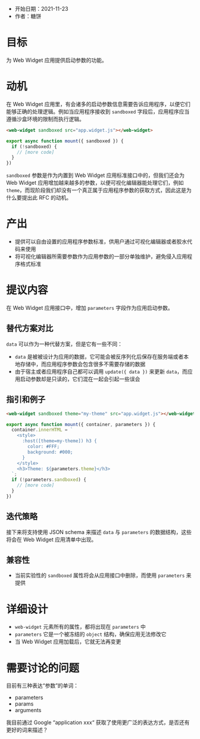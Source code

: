 - 开始日期：2021-11-23
- 作者：糖饼

# 目标

为 Web Widget 应用提供启动参数的功能。

# 动机

在 Web Widget 应用里，有会诸多的启动参数信息需要告诉应用程序，以便它们能够正确的处理逻辑。例如当应用程序接收到 `sandboxed` 字段后，应用程序应当遵循沙盒环境的限制而执行逻辑。

```html
<web-widget sandboxed src="app.widget.js"></web-widget>
```

```js
export async function mount({ sandboxed }) {
  if (!sandboxed) {
    // [more code]
  }
})
```

`sandboxed` 参数是作为内置到 Web Widget 应用标准接口中的，但我们还会为 Web Widget 应用增加越来越多的参数，以便可视化编辑器能处理它们，例如 `theme`，而现阶段我们却没有一个真正属于应用程序参数的获取方式，因此这是为什么要提出此 RFC 的动机。

# 产出

- 提供可以自由设置的应用程序参数标准，供用户通过可视化编辑器或者胶水代码来使用
- 将可视化编辑器所需要参数作为应用参数的一部分单独维护，避免侵入应用程序格式标准

# 提议内容

在 Web Widget 应用接口中，增加 `parameters` 字段作为应用启动参数。

## 替代方案对比

`data` 可以作为一种代替方案，但是它有一些不同：

* `data` 是被被设计为应用的数据，它可能会被反序列化后保存在服务端或者本地存储中，而应用程序参数会包含很多不需要存储的数据
* 由于宿主或者应用程序自己都可以调用 `update({ data })` 来更新 `data`，而应用启动参数却是只读的，它们混在一起会引起一些误会

## 指引和例子

```html
<web-widget sandboxed theme="my-theme" src="app.widget.js"></web-widget>
```

```js
export async function mount({ container, parameters }) {
  container.innerHTML = `
    <style>
      :host([theme=my-theme]) h3 {
        color: #FFF;
        background: #000;
      }
    </style>
    <h3>Theme: ${parameters.theme}</h3>
  `;
  if (!parameters.sandboxed) {
    // [more code]
  }
})
```

## 迭代策略

接下来将支持使用 JSON schema 来描述 `data` 与 `parameters` 的数据结构，这些将会在 Web Widget 应用清单中出现。

## 兼容性

- 当前实验性的 `sandboxed` 属性将会从应用接口中删除，而使用 `parameters` 来提供

# 详细设计

* `web-widget` 元素所有的属性，都将出现在 `parameters` 中
* `parameters` 它是一个被冻结的 `object` 结构，确保应用无法修改它
* 当 Web Widget 应用加载后，它就无法再变更

# 需要讨论的问题

目前有三种表达“参数”的单词：

* parameters
* params
* arguments

我目前通过 Google “application xxx“ 获取了使用更广泛的表达方式，是否还有更好的词来描述？


